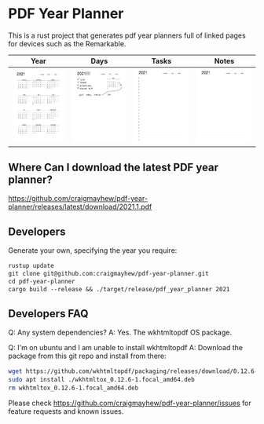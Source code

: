 # PDF Year Planner

This is a rust project that generates pdf year planners full of linked pages for devices such as the Remarkable.

Year                     |  Days                   |  Tasks                  |  Notes
-------------------------|-------------------------|-------------------------|-------------------------
<img src="https://github.com/craigmayhew/pdf-year-planner/blob/main/imgs/example_year.svg" width="200" />  |  <img src="https://github.com/craigmayhew/pdf-year-planner/blob/main/imgs/example_day.svg" width="200" />  |  <img src="https://github.com/craigmayhew/pdf-year-planner/blob/main/imgs/example_tasks.svg" width="200" />  |  <img src="https://github.com/craigmayhew/pdf-year-planner/blob/main/imgs/example_notes.svg" width="200" />

## Where Can I download the latest PDF year planner?
https://github.com/craigmayhew/pdf-year-planner/releases/latest/download/2021.1.pdf

## Developers
Generate your own, specifying the year you require:
```
rustup update
git clone git@github.com:craigmayhew/pdf-year-planner.git
cd pdf-year-planner
cargo build --release && ./target/release/pdf_year_planner 2021
```

## Developers FAQ
Q: Any system dependencies?
A: Yes. The wkhtmltopdf OS package.

Q: I'm on ubuntu and I am unable to install wkhtmltopdf
A: Download the package from this git repo and install from there:
```sh
wget https://github.com/wkhtmltopdf/packaging/releases/download/0.12.6-1/wkhtmltox_0.12.6-1.focal_amd64.deb
sudo apt install ./wkhtmltox_0.12.6-1.focal_amd64.deb
rm wkhtmltox_0.12.6-1.focal_amd64.deb
```

Please check https://github.com/craigmayhew/pdf-year-planner/issues for feature requests and known issues.
